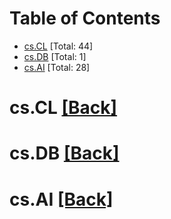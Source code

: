 <div id=toc></div>

# Table of Contents

- [cs.CL](#cs.CL) [Total: 44]
- [cs.DB](#cs.DB) [Total: 1]
- [cs.AI](#cs.AI) [Total: 28]


<div id='cs.CL'></div>

# cs.CL [[Back]](#toc)



<div id='cs.DB'></div>

# cs.DB [[Back]](#toc)



<div id='cs.AI'></div>

# cs.AI [[Back]](#toc)

